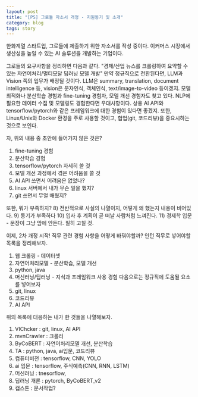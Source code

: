 ```yaml
---
layout: post
title: "[PS] 그로들 자소서 개정 - 지원동기 및 소개"
category: blog
tags: story
---
```


한화계열 스타트업, 그로들에 제출하기 위한 자소서를 작성 중이다.
이커머스 시장에서 생산성을 높일 수 있는 AI 솔루션을 개발하는 기업이다.

그로들의 요구사항을 정리하면 다음과 같다.
"경제/산업 뉴스를 크롤링하여 요약할 수 있는 자연어처리/멀티모달 딥러닝 모델 개발"
만약 정규직으로 전환된다면, LLM과 Vision 쪽의 업무가 배정될 것이다.
LLM은 summary, translation, document intelligence 등, vision은 문자인식, 객체인식, text/image-to-video 등이겠지.
모델 최적화나 분산학습 경험과 fine-tuning 경험자, 모델 개선 경험자도 찾고 있다.
NLP에 필요한 데이터 수집 및 모델링도 경험한다면 우대사항이다.
상용 AI API와 tensorflow/pytorch와 같은 프레임워크에 대한 경험이 있다면 좋겠지.
또한, Linux/Unix와 Docker 환경을 주로 사용할 것이고, 협업(git, 코드리뷰)을 중요시하는 것으로 보인다.

자, 위의 내용 중 초안에 들어가지 않은 것은?
1) fine-tuning 경험
2) 분산학습 경험
3) tensorflow/pytorch 자세히 쓸 것
4) 모델 개선 과정에서 겪은 어려움을 쓸 것
5) AI API 쓰면서 어려움은 없었나?
6) linux 서버에서 내가 무슨 일을 했지?
7) git 쓰면서 무얼 배웠지?

또한, 뭐가 부족하지?
8) 전반적으로 사실의 나열이지, 어떻게 왜 했는지 내용이 비어있다.
9) 동기가 부족하다
10) 입사 후 계획이 곧 떠날 사람처럼 느껴진다.
11) 경제학 입문 - 문장이 그냥 맘에 안든다. 필히 고칠 것.

이제, 2차 개정 시작!
직무 관련 경험 사항을 어떻게 바꿔야할까?
인턴 직무로 넣어야할 목록을 정리해보자.
1) 웹 크롤링 - 데이터셋
2) 자연어처리모델 - 분산학습, 모델 개선
3) python, java
4) 머신러닝/딥러닝 - 지식과 프레임워크 사용 경험
다음으로는 정규직에 도움될 요소를 넣어보자
5) git, linux
6) 코드리뷰
7) AI API

위의 목록에 대응하는 내가 한 것들을 나열해보자.
1) VIChcker : git, linux, AI API
2) mvnCrawler : 크롤러
3) ByCoBERT : 자연어처리모델 개선, 분산학습
4) TA : python, java, ai입문, 코드리뷰
5) 컴퓨터비전 : tensorflow, CNN, YOLO
6) ai 입문 : tensorflow, 주식예측(CNN, RNN, LSTM)
7) 머신러닝 : tnesorflow, 
8) 딥러닝 개론 : pytorch, ByCoBERT_v2
9) 캡스톤 : 문서작업?

<!-- Links -->
